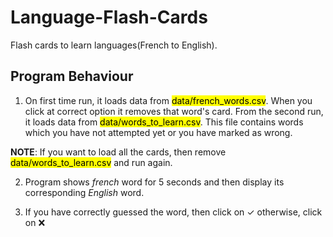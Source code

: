 # Language-Flash-Cards
Flash cards to learn languages(French to English).

## Program Behaviour
1. On first time run, it loads data from <mark>data/french_words.csv</mark>. When you click
   at correct option it removes that word's card.
   From the second run, it loads data from <mark>data/words_to_learn.csv</mark>. This file 
   contains words which you have not attempted yet or you have marked as wrong.

**NOTE**: If you want to load all the cards, then remove <mark>data/words_to_learn.csv</mark> 
          and run again.


2. Program shows *french* word for 5 seconds and then display its corresponding *English* word.

3. If you have correctly guessed the word, then click on &check; otherwise, click on &#10060;
